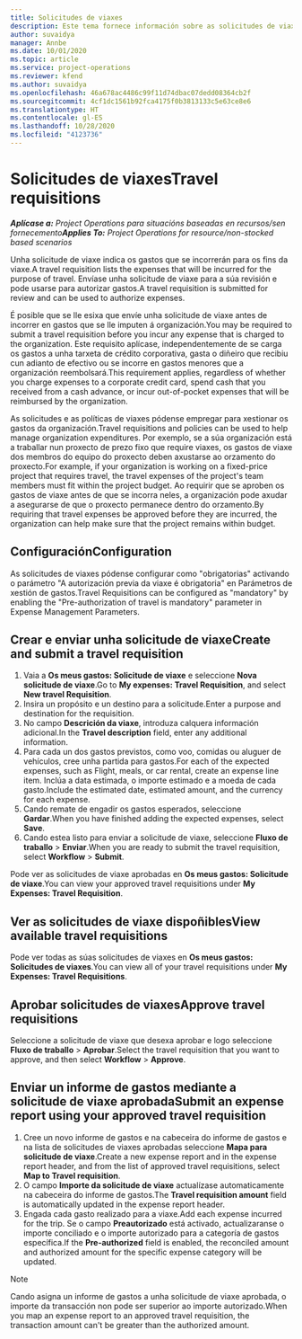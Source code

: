 ```yaml
---
title: Solicitudes de viaxes
description: Este tema fornece información sobre as solicitudes de viaxes.
author: suvaidya
manager: Annbe
ms.date: 10/01/2020
ms.topic: article
ms.service: project-operations
ms.reviewer: kfend
ms.author: suvaidya
ms.openlocfilehash: 46a678ac4486c99f11d74dbac07dedd08364cb2f
ms.sourcegitcommit: 4cf1dc1561b92fca4175f0b3813133c5e63ce8e6
ms.translationtype: HT
ms.contentlocale: gl-ES
ms.lasthandoff: 10/28/2020
ms.locfileid: "4123736"
---
```

# <a name="travel-requisitions"></a><span data-ttu-id="010d1-103">Solicitudes de viaxes</span><span class="sxs-lookup"><span data-stu-id="010d1-103">Travel requisitions</span></span>

<span data-ttu-id="010d1-104">_**Aplícase a:** Project Operations para situacións baseadas en recursos/sen fornecemento_</span><span class="sxs-lookup"><span data-stu-id="010d1-104">_**Applies To:** Project Operations for resource/non-stocked based scenarios_</span></span>

<span data-ttu-id="010d1-105">Unha solicitude de viaxe indica os gastos que se incorrerán para os fins da viaxe.</span><span class="sxs-lookup"><span data-stu-id="010d1-105">A travel requisition lists the expenses that will be incurred for the purpose of travel.</span></span> <span data-ttu-id="010d1-106">Envíase unha solicitude de viaxe para a súa revisión e pode usarse para autorizar gastos.</span><span class="sxs-lookup"><span data-stu-id="010d1-106">A travel requisition is submitted for review and can be used to authorize expenses.</span></span>

<span data-ttu-id="010d1-107">É posible que se lle esixa que envíe unha solicitude de viaxe antes de incorrer en gastos que se lle imputen á organización.</span><span class="sxs-lookup"><span data-stu-id="010d1-107">You may be required to submit a travel requisition before you incur any expense that is charged to the organization.</span></span> <span data-ttu-id="010d1-108">Este requisito aplícase, independentemente de se carga os gastos a unha tarxeta de crédito corporativa, gasta o diñeiro que recibiu cun adianto de efectivo ou se incorre en gastos menores que a organización reembolsará.</span><span class="sxs-lookup"><span data-stu-id="010d1-108">This requirement applies, regardless of whether you charge expenses to a corporate credit card, spend cash that you received from a cash advance, or incur out-of-pocket expenses that will be reimbursed by the organization.</span></span>

<span data-ttu-id="010d1-109">As solicitudes e as políticas de viaxes pódense empregar para xestionar os gastos da organización.</span><span class="sxs-lookup"><span data-stu-id="010d1-109">Travel requisitions and policies can be used to help manage organization expenditures.</span></span> <span data-ttu-id="010d1-110">Por exemplo, se a súa organización está a traballar nun proxecto de prezo fixo que require viaxes, os gastos de viaxe dos membros do equipo do proxecto deben axustarse ao orzamento do proxecto.</span><span class="sxs-lookup"><span data-stu-id="010d1-110">For example, if your organization is working on a fixed-price project that requires travel, the travel expenses of the project's team members must fit within the project budget.</span></span> <span data-ttu-id="010d1-111">Ao requirir que se aproben os gastos de viaxe antes de que se incorra neles, a organización pode axudar a asegurarse de que o proxecto permanece dentro do orzamento.</span><span class="sxs-lookup"><span data-stu-id="010d1-111">By requiring that travel expenses be approved before they are incurred, the organization can help make sure that the project remains within budget.</span></span>

## <a name="configuration"></a><span data-ttu-id="010d1-112">Configuración</span><span class="sxs-lookup"><span data-stu-id="010d1-112">Configuration</span></span> 

<span data-ttu-id="010d1-113">As solicitudes de viaxes pódense configurar como "obrigatorias" activando o parámetro "A autorización previa da viaxe é obrigatoria" en Parámetros de xestión de gastos.</span><span class="sxs-lookup"><span data-stu-id="010d1-113">Travel Requisitions can be configured as "mandatory" by enabling the "Pre-authorization of travel is mandatory" parameter in Expense Management Parameters.</span></span> 

## <a name="create-and-submit-a-travel-requisition"></a><span data-ttu-id="010d1-114">Crear e enviar unha solicitude de viaxe</span><span class="sxs-lookup"><span data-stu-id="010d1-114">Create and submit a travel requisition</span></span>

1. <span data-ttu-id="010d1-115">Vaia a **Os meus gastos: Solicitude de viaxe** e seleccione **Nova solicitude de viaxe**.</span><span class="sxs-lookup"><span data-stu-id="010d1-115">Go to **My expenses: Travel Requisition**, and select **New travel Requisition**.</span></span>
2. <span data-ttu-id="010d1-116">Insira un propósito e un destino para a solicitude.</span><span class="sxs-lookup"><span data-stu-id="010d1-116">Enter a purpose and destination for the requisition.</span></span>
3. <span data-ttu-id="010d1-117">No campo **Descrición da viaxe**, introduza calquera información adicional.</span><span class="sxs-lookup"><span data-stu-id="010d1-117">In the  **Travel description** field, enter any additional information.</span></span> 
4. <span data-ttu-id="010d1-118">Para cada un dos gastos previstos, como voo, comidas ou aluguer de vehículos, cree unha partida para gastos.</span><span class="sxs-lookup"><span data-stu-id="010d1-118">For each of the expected expenses, such as Flight, meals, or car rental, create an expense line item.</span></span> <span data-ttu-id="010d1-119">Inclúa a data estimada, o importe estimado e a moeda de cada gasto.</span><span class="sxs-lookup"><span data-stu-id="010d1-119">Include the estimated date, estimated amount, and the currency for each expense.</span></span> 
5. <span data-ttu-id="010d1-120">Cando remate de engadir os gastos esperados, seleccione **Gardar**.</span><span class="sxs-lookup"><span data-stu-id="010d1-120">When you have finished adding the expected expenses, select **Save**.</span></span>
6. <span data-ttu-id="010d1-121">Cando estea listo para enviar a solicitude de viaxe, seleccione **Fluxo de traballo** > **Enviar**.</span><span class="sxs-lookup"><span data-stu-id="010d1-121">When you are ready to submit the travel requisition, select **Workflow** > **Submit**.</span></span>

<span data-ttu-id="010d1-122">Pode ver as solicitudes de viaxe aprobadas en **Os meus gastos: Solicitude de viaxe**.</span><span class="sxs-lookup"><span data-stu-id="010d1-122">You can view your approved travel requisitions under **My Expenses: Travel Requisition**.</span></span> 

## <a name="view-available-travel-requisitions"></a><span data-ttu-id="010d1-123">Ver as solicitudes de viaxe dispoñibles</span><span class="sxs-lookup"><span data-stu-id="010d1-123">View available travel requisitions</span></span>

<span data-ttu-id="010d1-124">Pode ver todas as súas solicitudes de viaxes en **Os meus gastos: Solicitudes de viaxes**.</span><span class="sxs-lookup"><span data-stu-id="010d1-124">You can view all of your travel requisitions under **My Expenses: Travel Requisitions**.</span></span>

## <a name="approve-travel-requisitions"></a><span data-ttu-id="010d1-125">Aprobar solicitudes de viaxes</span><span class="sxs-lookup"><span data-stu-id="010d1-125">Approve travel requisitions</span></span>

<span data-ttu-id="010d1-126">Seleccione a solicitude de viaxe que desexa aprobar e logo seleccione **Fluxo de traballo** > **Aprobar**.</span><span class="sxs-lookup"><span data-stu-id="010d1-126">Select the travel requisition that you want to approve, and then select **Workflow** > **Approve**.</span></span>  

## <a name="submit-an-expense-report-using-your-approved-travel-requisition"></a><span data-ttu-id="010d1-127">Enviar un informe de gastos mediante a solicitude de viaxe aprobada</span><span class="sxs-lookup"><span data-stu-id="010d1-127">Submit an expense report using your approved travel requisition</span></span>

1. <span data-ttu-id="010d1-128">Cree un novo informe de gastos e na cabeceira do informe de gastos e na lista de solicitudes de viaxes aprobadas seleccione **Mapa para solicitude de viaxe**.</span><span class="sxs-lookup"><span data-stu-id="010d1-128">Create a new expense report and in the expense report header, and from the list of approved travel requisitions, select **Map to Travel requisition**.</span></span>
2. <span data-ttu-id="010d1-129">O campo **Importe da solicitude de viaxe** actualízase automaticamente na cabeceira do informe de gastos.</span><span class="sxs-lookup"><span data-stu-id="010d1-129">The **Travel requisition amount** field is automatically updated in the expense report header.</span></span>
3. <span data-ttu-id="010d1-130">Engada cada gasto realizado para a viaxe.</span><span class="sxs-lookup"><span data-stu-id="010d1-130">Add each expense incurred for the trip.</span></span> <span data-ttu-id="010d1-131">Se o campo **Preautorizado** está activado, actualizaranse o importe conciliado e o importe autorizado para a categoría de gastos específica.</span><span class="sxs-lookup"><span data-stu-id="010d1-131">If the **Pre-authorized** field is enabled, the reconciled amount and authorized amount for the specific expense category will be updated.</span></span>

> [!NOTE]
> <span data-ttu-id="010d1-132">Cando asigna un informe de gastos a unha solicitude de viaxe aprobada, o importe da transacción non pode ser superior ao importe autorizado.</span><span class="sxs-lookup"><span data-stu-id="010d1-132">When you map an expense report to an approved travel requisition, the transaction amount can't be greater than the authorized amount.</span></span> 

